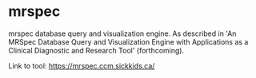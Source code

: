 # mrspec
mrspec database query and visualization engine.
As described in 'An MRSpec Database Query and Visualization Engine with Applications as a Clinical Diagnostic and Research Tool' (forthcoming).

Link to tool: https://mrspec.ccm.sickkids.ca/
